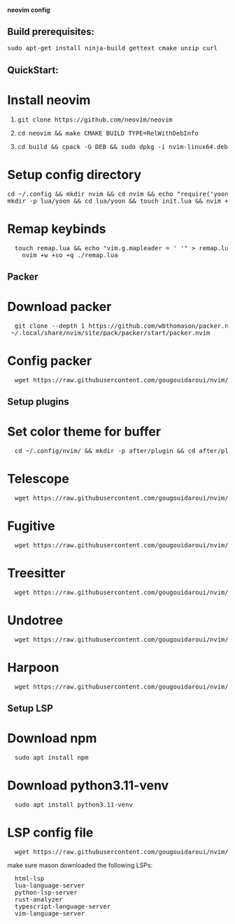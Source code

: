 #### neovim config
## Build prerequisites:
<pre>
sudo apt-get install ninja-build gettext cmake unzip curl</pre>

## QuickStart:
# Install neovim
1. <pre>git clone https://github.com/neovim/neovim</pre>
2. <pre>cd neovim && make CMAKE_BUILD_TYPE=RelWithDebInfo</pre>
3. <pre>cd build && cpack -G DEB && sudo dpkg -i nvim-linux64.deb</pre>

# Setup config directory
<pre>
cd ~/.config && mkdir nvim && cd nvim && echo "require('yoon')" > init.lua && \
mkdir -p lua/yoon && cd lua/yoon && touch init.lua && nvim +w +so +q .</pre>

# Remap keybinds
<pre>
  touch remap.lua && echo "vim.g.mapleader = ' '" > remap.lua && echo "vim.keymap.set('n', '<leader>pv', vim.cmd.Ex)" >> remap.lua &&\
    nvim +w +so +q ./remap.lua</pre>

## Packer
# Download packer
<pre>
  git clone --depth 1 https://github.com/wbthomason/packer.nvim\
 ~/.local/share/nvim/site/pack/packer/start/packer.nvim</pre>
# Config packer
<pre>
  wget https://raw.githubusercontent.com/gougouidaroui/nvim/main/lua/yoon/packer.lua && nvim +w +so +PackerSync ./packer.lua
</pre>

## Setup plugins
# Set color theme for buffer
<pre>
  cd ~/.config/nvim/ && mkdir -p after/plugin && cd after/plugin && wget https://raw.githubusercontent.com/gougouidaroui/nvim/main/after/plugin/colors.lua && nvim +so +q ./colors.lua
</pre>

# Telescope
<pre>
  wget https://raw.githubusercontent.com/gougouidaroui/nvim/main/after/plugin/telescope.lua && nvim +so ./telescope.lua
</pre>

# Fugitive
<pre>
  wget https://raw.githubusercontent.com/gougouidaroui/nvim/main/after/plugin/fugitive.lua && nvim +so ./fugitive.lua
</pre>

# Treesitter
<pre>
  wget https://raw.githubusercontent.com/gougouidaroui/nvim/main/after/plugin/treesitter.lua && nvim +so ./treesitter.lua
</pre>

# Undotree
<pre>
  wget https://raw.githubusercontent.com/gougouidaroui/nvim/main/after/plugin/undotree.lua && nvim +so ./undotree.lua
</pre>

# Harpoon
<pre>
  wget https://raw.githubusercontent.com/gougouidaroui/nvim/main/after/plugin/harpoon.lua && nvim +so ./harpoon.lua
</pre>

## Setup LSP
# Download npm
<pre>
  sudo apt install npm
</pre>
# Download python3.11-venv
<pre>
  sudo apt install python3.11-venv
</pre>

# LSP config file
<pre>
  wget https://raw.githubusercontent.com/gougouidaroui/nvim/main/after/plugin/lsp.lua && nvim +so ./lsp.lua
</pre>

make sure mason downloaded the following LSPs:
<pre>
  html-lsp
  lua-language-server
  python-lsp-server
  rust-analyzer
  typescript-language-server
  vim-language-server
</pre>
